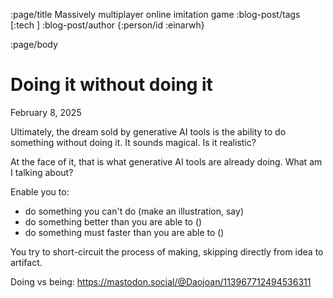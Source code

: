 :page/title Massively multiplayer online imitation game
:blog-post/tags [:tech ]
:blog-post/author {:person/id :einarwh}

<!-- :blog-post/published #time/ldt "2014-12-27T00:00:00" -->

:page/body

# Doing it without doing it

<p class="blog-post-date">February 8, 2025</p>

Ultimately, the dream sold by generative AI tools is the ability to do something without doing it. It sounds magical. Is it realistic?

At the face of it, that is what generative AI tools are already doing. What am I talking about?

Enable you to:

- do something you can't do (make an illustration, say)
- do something better than you are able to ()
- do something must faster than you are able to ()

You try to short-circuit the process of making, skipping directly from idea to artifact.

Doing vs being:
https://mastodon.social/@Daojoan/113967712494536311
